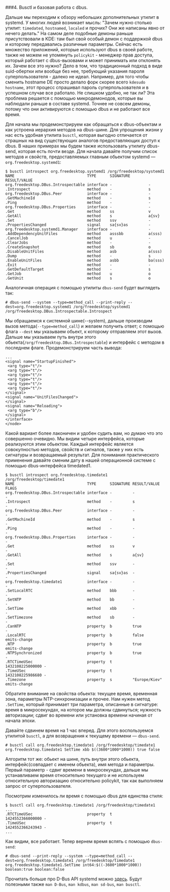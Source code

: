 ###4. Busctl и базовая работа с dbus.

Дальше мы переходим к обзору небольших дополнительных утилит в systemd. У многих людей возникает мысль: "Зачем нужно столько утилит: `timedated`, `hostnamed`, `localed` и прочих? Они же написаны явно от нечего делать." На самом деле подобные демоны раньше присутствовали в KDE: там был свой особый демон с поддержкой dbus и которому передавались различные параметры. Сейчас есть множество приложений, которые используют dbus в своей работе, также не можем не упомянуть `policykit` - менеджер прав доступа, который работает с dbus-вызовами и может принимать или отклонять их.
Зачем все это нужно? Дело в том, что традиционный подход в виде suid-обертки или вообще без нее, требующий указания пароля суперпользователя - далеко не идеал. Например, для того чтобы сменить hostname DE просто делало форк скорее всего `kdesudo hostname`, этот процесс спрашивал пароль суперпользователя и в успешном случае все работало. Не слишком удобно, не так ли?
Эта проблема решается с помощью микродемонодов, которые вы наблюдали раньше в составе systemd. Точнее не совсем демоны, потому что они активируются с помощью dbus и не работают все время.

Для начала мы продемонстрируем как обращаться к dbus-объектам и как устроена иерархия методов на dbus-шине. Для упрощения жизни у нас есть удобная утилита `busctl`, которая выгодно отличается от страшных на вид существующих аналогов предоставляющих доступ к dbus. В наших примерах мы будем также использовать утилиту dbus-send, которая есть почти везде. Для начала давайте получим список методов и свойств, предоставляемых главным обьектом systemd — `org.freedesktop.systemd1`:
```
$ busctl introspect org.freedesktop.systemd1 /org/freedesktop/systemd1
NAME                                TYPE      SIGNATURE        RESULT/VALUE
org.freedesktop.DBus.Introspectable interface -                -
.Introspect                         method    -                s
org.freedesktop.DBus.Peer           interface -                -
.GetMachineId                       method    -                s
.Ping                               method    -                -
org.freedesktop.DBus.Properties     interface -                -
.Get                                method    ss               v
.GetAll                             method    s                a{sv}
.Set                                method    ssv              -
.PropertiesChanged                  signal    sa{sv}as         -
org.freedesktop.systemd1.Manager    interface -                -
.AddDependencyUnitFiles             method    asssbb           a(sss)
.CancelJob                          method    u                -
.ClearJobs                          method    -                -
.CreateSnapshot                     method    sb               o
.DisableUnitFiles                   method    asb              a(sss)
.Dump                               method    -                s
.EnableUnitFiles                    method    asbb             ba(sss)
.Exit                               method    -                -
.GetDefaultTarget                   method    -                s
.GetJob                             method    u                o
.GetUnit                            method    s                o
```
Аналогичная операция с помощью утилиты `dbus-send` будет выглядеть так:
```
# dbus-send --system --type=method_call --print-reply --dest=org.freedesktop.systemd1 /org/freedesktop/systemd1 /org/freedesktop.DBus.Introspectable.Introspect
```
Мы обращаемся к системной шине(--system), дальше производим вызов метода(`--type=method_call`) и желаем получить ответ; с помощью флага `--dest` мы указываем обьект, к которому отправляем этот вызов. Дальше мы указываем путь внутри этого обьекта(`/org/freedesktop.DBus.Introspectable`) и интерфейс с методом в последнем флаге. Продемонстрируем часть вывода:
```
...
<signal name="StartupFinished">
 <arg type="t"/>
 <arg type="t"/>
 <arg type="t"/>
 <arg type="t"/>
 <arg type="t"/>
 <arg type="t"/>
</signal>
<signal name="UnitFilesChanged">
</signal>
<signal name="Reloading">
 <arg type="b"/>
</signal>
</interface>
</node>
```

Какой вариант более лаконичен и удобен судить вам, но думаю что это совершенно очевидно.
Мы видим четыре интерфейса, которые реализуются этим обьектом. Каждый интерфейс является совокупностью методов, свойств и сигналов, также у них есть сигнатуры и возвращаемый результат. Для понимания практического применения давайте сменим дату в нашей операционной системе с помощью dbus-интерфейса timedated1.
```
$ busctl introspect org.freedesktop.timedate1 /org/freedesktop/timedate1
NAME                                TYPE      SIGNATURE RESULT/VALUE     FLAGS
org.freedesktop.DBus.Introspectable interface -         -                -
.Introspect                         method    -         s                -
org.freedesktop.DBus.Peer           interface -         -                -
.GetMachineId                       method    -         s                -
.Ping                               method    -         -                -
org.freedesktop.DBus.Properties     interface -         -                -
.Get                                method    ss        v                -
.GetAll                             method    s         a{sv}            -
.Set                                method    ssv       -                -
.PropertiesChanged                  signal    sa{sv}as  -                -
org.freedesktop.timedate1           interface -         -                -
.SetLocalRTC                        method    bbb       -                -
.SetNTP                             method    bb        -                -
.SetTime                            method    xbb       -                -
.SetTimezone                        method    sb        -                -
.CanNTP                             property  b         true             -
.LocalRTC                           property  b         false            emits-change
.NTP                                property  b         true             emits-change
.NTPSynchronized                    property  b         true             -
.RTCTimeUSec                        property  t         1432108225000000 -
.TimeUSec                           property  t         1432108225986680 -
.Timezone                           property  s         "Europe/Kiev"    emits-change
```

Обратите внимание на свойства обьекта: текущее время, временная зона, параметры NTP-синхронизации и прочее. Нам нужен метод `.SetTime`, который принимает три параметра, описанные в сигнатуре: время в микросекундах, на которое мы должны сдвинуться; нужность авторизации; сдвиг во времени или установка времени начиная от начала эпохи.

Давайте сдвинем время на 1 час вперед. Для этого воспользуемся утилитой `busctl`, а для возвращения к текущему времени — `dbus-send`.
```
# busctl call org.freedesktop.timedate1 /org/freedesktop/timedate1 org.freedesktop.timedate1 SetTime xbb $((3600*1000*1000)) true false
```
Алгоритм тот же: обьект на шине, путь внутри этого обьекта, интерфейс(совпадает с именем обьекта), имя метода и параметры. Первый параметр - сдвиг времени в микросекундах, дальше мы устанавливаем время относительно текущего и не используем относительную авторизацию относительно policykit, так как выполняем запрос от суперпользователя.

Посмотрим изменилось ли время c помощью dbus для единства стиля:
```
$ busctl call org.freedesktop.timedate1 /org/freedesktop/timedate1
...
.RTCTimeUSec                        property  t         1424552366000000 -
.TimeUSec                           property  t         1424552366243943 -
...

```
Как видим, все работает. Тепер вернем время вспять с помощью `dbus-send`:
```
# dbus-send --print-reply --system --type=method_call --dest=org.freedesktop.timedate1 /org/freedesktop/timedate1 org.freedesktop.timedate1.SetTime int64:$((-3600*1000*1000))  boolean:true boolean:false
```

Прочитать больше про D-Bus API systemd можно [здесь](http://www.freedesktop.org/wiki/Software/systemd/dbus/). Будут полезными также `man D-Bus`, `man kdbus`, `man sd-bus`, `man busctl`.



